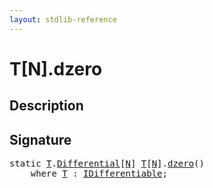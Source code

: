 ```yaml
---
layout: stdlib-reference
---
```


# T\[N\]\.dzero

## Description





## Signature 

<pre>
<span class='code_keyword'>static</span> <a href="../types/array-0/index.html#typeparam-T" class="code_type">T</a>.<a href=".html" class="code_type">Differential</a>[<a href="../types/array-0/index.html#decl-N" class="code_var">N</a>] <a href="../types/array-0/index.html#typeparam-T" class="code_type">T</a>[<a href="../types/array-0/index.html#decl-N" class="code_var">N</a>].<a href="dzero.html">dzero</a>()
    <span class='code_keyword'>where</span> <a href="../types/array-0/index.html#typeparam-T" class="code_type">T</a> : <a href="../interfaces/idifferentiable-01/index.html" class="code_type">IDifferentiable</a>;

</pre>

